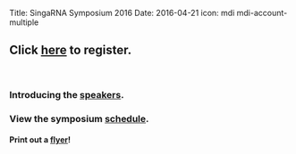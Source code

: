 Title: SingaRNA Symposium 2016
Date: 2016-04-21
icon: mdi mdi-account-multiple

## Click [**here**](http://goo.gl/forms/0awa0rCjGbMxPWBI3) to register.


<div class="row">
  <div class="6u">

<section>
  <a href="#stem-cells" class="image feature"><img src="/images/research/IMP1_OCT4 IF_2.svg" alt="" /></a>
  <a href="#stem-cells" class="image feature"><img src="/pages/singaRNA/SG-RNA_flyer.pdf" alt="" /></a>
</section>

  </div>


### Introducing the [**speakers**](/pages/singaRNA/Speaker_profiles.pdf).

### View the symposium [**schedule**](/pages/singaRNA/schedulev2.pdf). 

#### Print out a [flyer](/pages/singaRNA/SG-RNA_flyer.pdf)!




